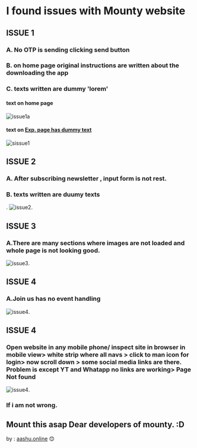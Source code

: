 

# I found issues with Mounty website
##  ISSUE 1 

### A. No OTP is sending clicking send button
### B. on home page original instructions are written about the downloading the app
### C. texts written are dummy 'lorem'
#### text on home page
![issue1a](https://i.ibb.co/2qcG3MJ/issue1a.png "Text to show on mouseover")
#### text on  [Exp. page has dummy text](https://www.mounty.co/experiences)
![sissue1](https://i.ibb.co/GVPY4Zs/issue1.png "Text to show on mouseover")

## ISSUE 2
### A. After subscribing newsletter , input form is not rest.
### B. texts written are duumy texts
.
![issue2](https://i.ibb.co/2ywvsNy/issue2.png "Text to show on mouseover").

## ISSUE 3
### A.There are many sections where images are not loaded and whole page is not looking good.
![issue3](https://i.ibb.co/KWhmCSq/issue3.png "Text to show on mouseover").

## ISSUE 4
### A.Join us has no event handling
![issue4](https://i.ibb.co/qxxLMQ1/issue4.png "Text to show on mouseover").

## ISSUE 4
### Open website in any mobile phone/ inspect site in browser in mobile view>    white strip where all navs > click to man icon for login> now scroll down > some social media links are there. Problem is except YT and Whatapp no links are working> Page Not found
![issue4](https://i.ibb.co/f91t3WW/issue8.png "Text to show on mouseover").


### If i am not wrong.
##  Mount this asap Dear developers of mounty. :D


by :  [aashu.online](https://aashu.online/) 😊
